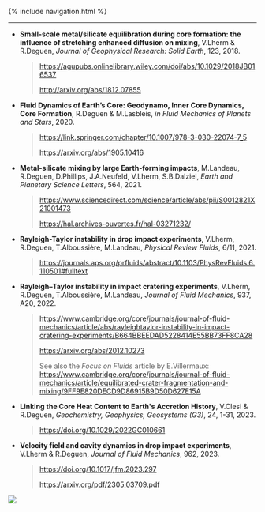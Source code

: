 {% include navigation.html %}

---

- **Small-scale metal/silicate equilibration during core formation: the influence of stretching enhanced diffusion on mixing**, V.Lherm & R.Deguen, *Journal of Geophysical Research: Solid Earth*, 123, 2018.

  > https://agupubs.onlinelibrary.wiley.com/doi/abs/10.1029/2018JB016537
  >
  > http://arxiv.org/abs/1812.07855

- **Fluid Dynamics of Earth’s Core: Geodynamo, Inner Core Dynamics, Core Formation**, R.Deguen & M.Lasbleis, *in Fluid Mechanics of Planets and Stars*, 2020.

  > https://link.springer.com/chapter/10.1007/978-3-030-22074-7_5
  >
  > https://arxiv.org/abs/1905.10416

- **Metal-silicate mixing by large Earth-forming impacts**, M.Landeau, R.Deguen, D.Phillips, J.A.Neufeld, V.Lherm, S.B.Dalziel, *Earth and Planetary Science Letters*, 564, 2021.
  > https://www.sciencedirect.com/science/article/abs/pii/S0012821X21001473
  > 
  > https://hal.archives-ouvertes.fr/hal-03271232/
  
- **Rayleigh-Taylor instability in drop impact experiments**, V.Lherm, R.Deguen, T.Alboussière, M.Landeau, *Physical Review Fluids*, 6/11, 2021.

  > https://journals.aps.org/prfluids/abstract/10.1103/PhysRevFluids.6.110501#fulltext
  
- **Rayleigh–Taylor instability in impact cratering experiments**, V.Lherm, R.Deguen, T.Alboussière, M.Landeau, *Journal of Fluid Mechanics*, 937, A20, 2022.

  > https://www.cambridge.org/core/journals/journal-of-fluid-mechanics/article/abs/rayleightaylor-instability-in-impact-cratering-experiments/B664BBEEDAD5228414E55BB73FF8CA28
  >
  > https://arxiv.org/abs/2012.10273
  >
  > See also the *Focus on Fluids* article by E.Villermaux: https://www.cambridge.org/core/journals/journal-of-fluid-mechanics/article/equilibrated-crater-fragmentation-and-mixing/9FF9E820DECD9D86915B9D50D627E15A
  
- **Linking the Core Heat Content to Earth's Accretion History**, V.Clesi & R.Deguen, *Geochemistry, Geophysics, Geosystems (G3)*, 24, 1-31, 2023.

  > https://doi.org/10.1029/2022GC010661
  
- **Velocity field and cavity dynamics in drop impact experiments**, V.Lherm & R.Deguen, *Journal of Fluid Mechanics*, 962, 2023.

  > https://doi.org/10.1017/jfm.2023.297
  >
  > https://arxiv.org/pdf/2305.03709.pdf
  




![](/docs/assets/images/bandeau_logos_2023.png)
